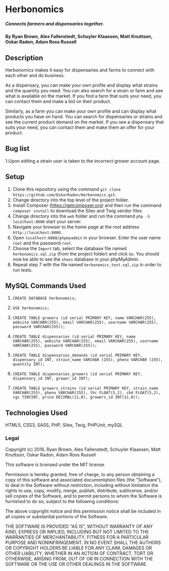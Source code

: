 # Herbonomics
##### Connects farmers and dispensaries together.

#### By Ryan Brown, Alex Fallenstedt, Schuyler Klaassen, Matt Knuttson, Oskar Radon, Adam Ross Russell

## Description

Herbonomics makes it easy for dispensaries and farms to connect with each other and do business.  

As a dispensary, you can make your own profile and display what strains and the quantity you need.  You can also search for a strain or farm and see what is available on the market.  If you find a farm that suits your need, you can contact them and make a bid on their product.

Similarly, as a farm you can make your own profile and can display what products you have on hand.  You can search for dispensaries or strains and see the current product demand on the market.  If you see a dispensary that suits your need, you can contact them and make them an offer for your product.

## Bug list

1.Upon editing a strain user is taken to the incorrect grower account page.

## Setup

1. Clone this repository using the command `git clone https://github.com/OskarRadon/Herbonomics.git`.
2. Change directory into the top level of the project folder.
3. Install Composer (https://getcomposer.org) and then run the command `composer install` to download the Silex and Twig vendor files.
4. Change directory into the `web` folder and run the command `php -S localhost:8000` start your server.
5. Navigate your browser to the home page at the root address  `http://localhost:8000`.
6. Open `localhost:8888/phpmyadmin` in your browser. Enter the user name `root` and the password `root`.
7. Choose the `Import` tab, select the database file named `herbonomics.sql.zip` (from the project folder) and click `Go`. You should now be able to see the `shoes` database in your phpMyAdmin.
8. Repeat step 7 with the file named `herbonomics_test.sql.zip` in order to run tests.

## MySQL Commands Used

1. `CREATE DATABASE herbonomics;`

2. `USE herbonomics;`

3. `CREATE TABLE growers (id serial PRIMARY KEY, name VARCHAR(255), website VARCHAR(255), email VARCHAR(255), username VARCHAR(255), password VARCHAR(255));`

4. `CREATE TABLE dispensaries (id serial PRIMARY KEY, name VARCHAR(255), website VARCHAR(255), email VARCHAR(255), username VARCHAR(255), password VARCHAR(255));`

5. `CREATE TABLE dispensaries_demands (id serial PRIMARY KEY, dispensary_id INT, strain_name VARCHAR (255), pheno VARCHAR (255), quantity INT);`

6. `CREATE TABLE dispensaries_growers (id serial PRIMARY KEY, dispensary_id INT, grower_id INT);`

7. `CREATE TABLE growers_strains (id serial PRIMARY KEY, strain_name VARCHAR(255), pheno VARCHAR(255), thc FLOAT(5,2), cbd FLOAT(5,2), cgc TINYINT, price DECIMAL(11,0), growers_id INT(11,0));`

## Technologies Used

HTML5, CSS3, SASS, PHP, Silex, Twig, PHPUnit, mySQL

### Legal

Copyright (c) 2016, Ryan Brown, Alex Fallenstedt, Schuyler Klaassen, Matt Knuttson, Oskar Radon, Adam Ross Russell

This software is licensed under the MIT license.

Permission is hereby granted, free of charge, to any person obtaining a copy of this software and associated documentation files (the "Software"), to deal in the Software without restriction, including without limitation the rights to use, copy, modify, merge, publish, distribute, sublicense, and/or sell copies of the Software, and to permit persons to whom the Software is furnished to do so, subject to the following conditions:

The above copyright notice and this permission notice shall be included in all copies or substantial portions of the Software.

THE SOFTWARE IS PROVIDED "AS IS", WITHOUT WARRANTY OF ANY KIND, EXPRESS OR IMPLIED, INCLUDING BUT NOT LIMITED TO THE WARRANTIES OF MERCHANTABILITY, FITNESS FOR A PARTICULAR PURPOSE AND NONINFRINGEMENT. IN NO EVENT SHALL THE AUTHORS OR COPYRIGHT HOLDERS BE LIABLE FOR ANY CLAIM, DAMAGES OR OTHER LIABILITY, WHETHER IN AN ACTION OF CONTRACT, TORT OR OTHERWISE, ARISING FROM, OUT OF OR IN CONNECTION WITH THE SOFTWARE OR THE USE OR OTHER DEALINGS IN THE SOFTWARE.
